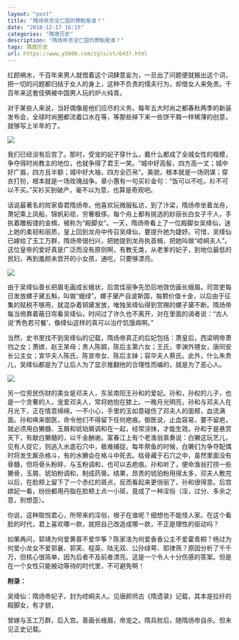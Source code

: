 ```yaml
---
layout: "post"
title: "隋炀帝贪淫亡国的罪魁是谁？"
date: "2018-12-17 16:15"
categories: "隋唐历史"
description: "隋炀帝贪淫亡国的罪魁是谁？"
tags: 隋唐历史
url: https://www.y5000.com/zgls/st/6437.html
---
```






红颜祸水，千百年来男人就借着这个词肆意妄为，一旦出了问题便就搬出这个词，把一切的问题都归结于女人的身上，这种不负责的懦夫行为，却借女人来免责。千百年来这套伎俩被中国男人玩的炉火纯青。

对于某些人来说，当好偶像是他们应尽的义务。每年五大时尚之都春秋两季的新装发布会，全球时尚圈都流着口水在等，等那些掉下来一些饼干屑一样稀薄的创意，就够写上半年的了。

![](https://img.y5000.com/uploads/allimg/161202/154P24X9-0.jpg)

我们已经没有后宫了。那时，受宠的妃子穿什么，戴什么都成了全城女性的楷模，争夺得时尚教主的地位，也就争得了君王一笑。“城中好高髻，四方高一丈；城中好广眉，四方且半额；城中好大袖，四方全匹帛”。美貌，根本就是一场阴谋；穿衣打扮，根本就是一场玫瑰战争。章小蕙有一句买衫金句：“饭可以不吃，衫不可以不买。”买衫买到破产，毫不以为意，也算是奇观吧。

话说最著名的败家昏君隋炀帝。他喜欢玩微服私访，到了汴梁，隋炀帝坐着龙舟，萧妃乘上凤船，锦帆彩缆，穷奢极侈。每个舟上都有挑选的妙丽长白女子千人，手执着雕板镂的金楫，被称为“殿脚女”。一天，隋炀帝看上了一位殿脚女吴绛仙，迷上她的柔韧和丽质，皇上回到龙舟中传召吴绛仙，要提升她为婕妤。可惜，吴绛仙已嫁给了玉工万群，隋炀帝很扫兴，把她提到龙舟执首楫，把她叫做“崆峒夫人”。这位皇帝的爱好真是广泛而没有原则啊，有教无类，从老爹的妃子，到地位最低的民妇，再到羞颜未尝开的小女孩，通吃，只要够漂亮。

![](https://img.y5000.com/uploads/allimg/161202/154P2J02-1.jpg)

由于吴绛仙善长把眉毛画成长蛾状，后宫佳丽争先恐后地效仿画长蛾眉。司宫吏每日发放螺子黛五斛，叫做“蛾绿”。螺子黛产自波斯国，每颗价值十金，以后由于征集的赋税不够用，就混杂着铜黛发放，唯独吴绛仙得到赏赐的螺子黛不断。隋炀帝每当倚靠着蔽日帘看吴绛仙，时间过了许久也不离开，对在里面的谒者说：“古人说‘秀色若可餐’，像绛仙这样的真可以治疗饥饿病啊。”

当然，史书里找不到吴绛仙的记载，隋炀帝真正的后妃包括：萧皇后，西梁明帝萧岿之女；萧嫔，赵王杲母；贵人陈婤，陈后主第六女；王氏，李渊外甥女，唐同安长公主女；宣华夫人陈氏，陈宣帝女、陈后主妹；容华夫人蔡氏。此外，什么朱贵儿，吴绛仙都是为了让后人为了显示推翻他的合理性而编的，就是为了恶心人。

![](https://img.y5000.com/uploads/allimg/161202/154P25317-2.jpg)

另一位劳民伤财的美女是邓夫人，东吴南阳王孙和的爱妃。孙和，孙权的儿子，也是一个贪奢的人，宠爱邓夫人，常将她抱在膝上。一晚月光明亮，孙和与邓夫人在月光下，正在情意绵绵，一不小心，手里的玉如意碰伤了邓夫人的面颊，血流满面。孙和唤来御医，命令他们不得留下任何疤痕。御医说，止血容易，要不留疤，就必须用白獭髓、玉屑和琥珀屑调和在一起，经常涂抹，才能生效。孙和于是悬赏天下，有献白獭髓的，以千金酬谢。富春江上有个老渔翁禀奏说：白獭这玩艺儿，见有人捉它，则逃入水底石穴中，极难捕捉。每年祭鱼的时候，白獭们为争夺配偶时将发生厮杀格斗，有的水獭会在格斗中死去。枯骨藏于石穴之中，虽然里面没有骨髓，但将骨头粉碎，与玉粉调和，也可以去疤痕。孙和听了，便命渔翁打捞一些獭骨，玉屑、琥珀粉调和，制成药膏。结果，昂贵的琥珀粉用得太多，邓夫人敷完以后，在脸颊上留下了一个赤红的斑点，反而看起来更俏丽了，孙和很得意。后宫嫔妃一看，纷纷都用丹脂在脸颊上点一小斑，竟成了一种淫俗（淫，过分、多余之意，别想歪）。

你说，这种取悦君心，所带来的淫俗，根子在谁呢？细想也不能怪人家。在这个看脸的时代，君上喜欢哪一款，就把自己改造成哪一款，不正是理性的驱动吗？

如果再问，郭靖为何爱黄蓉不爱华筝？陈家洛为何爱香香公主不爱霍青桐？杨过为何爱小龙女不爱郭襄、郭芙、程英、陆无双、公孙绿萼、耶律燕？原因分析了千千万，但核心很简单，因为后者不及前者漂亮。这是一个令人十分伤感的答案。但是在一个女性只能被动等待的时代里，不可避免啊！

**附录：**

吴绛仙：隋炀帝妃子，封为崆峒夫人。见唐颜师古《隋遗录》记载，其本是拉纤的殿脚女，有才貌，

曾嫁与玉工万群，后入宫。善画长蛾眉，帝宠之。隋兵败后，随隋炀帝自杀。但未见正史记载。
